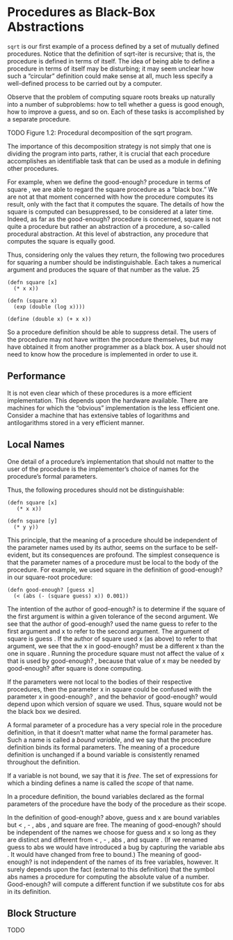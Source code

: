# Procedures as Black-Box Abstractions
`sqrt` is our first example of a process defined by a set of
mutually defined procedures. Notice that the definition of
sqrt-iter is recursive; that is, the procedure is defined in
terms of itself. The idea of being able to define a procedure
in terms of itself may be disturbing; it may seem unclear
how such a “circular” definition could make sense at all,
much less specify a well-defined process to be carried out
by a computer.

Observe that the problem of computing square roots
breaks up naturally into a number of subproblems: how
to tell whether a guess is good enough, how to improve
a guess, and so on. Each of these tasks is accomplished by a separate procedure.

TODO Figure 1.2: Procedural decomposition of the sqrt program.

The importance of this decomposition strategy is not simply
that one is dividing the program into parts, rather, it is crucial that each procedure accomplishes
an identifiable task that can be used as a module in defining
other procedures.

For example, when we define the
good-enough? procedure in terms of square , we are able
to regard the square procedure as a “black box.” We are
not at that moment concerned with how the procedure
computes its result, only with the fact that it computes the
square. The details of how the square is computed can besuppressed, to be considered at a later time. Indeed, as far
as the good-enough? procedure is concerned, square is not
quite a procedure but rather an abstraction of a procedure,
a so-called procedural abstraction. At this level of abstraction, any procedure that computes the square is equally
good.

Thus, considering only the values they return, the following
two procedures for squaring a number should be
indistinguishable. Each takes a numerical argument and
produces the square of that number as the value. 25

```
(defn square [x]
  (* x x))
```

```
(defn (square x)
  (exp (double (log x))))

(define (double x) (+ x x))
```

So a procedure definition should be able to suppress detail.
The users of the procedure may not have written the
procedure themselves, but may have obtained it from another
programmer as a black box. A user should not need
to know how the procedure is implemented in order to use
it.

## Performance
It is not even clear which of these procedures is a more efficient
implementation. This depends upon the hardware available.
There are machines for which the “obvious” implementation is
the less efficient one. Consider a machine that has extensive tables
of logarithms and antilogarithms stored in a very efficient
manner.

## Local Names
One detail of a procedure’s implementation that should
not matter to the user of the procedure is the implementer’s
choice of names for the procedure’s formal
parameters.

Thus, the following procedures should not be
distinguishable:

```
(defn square [x]
   (* x x))
```

```
(defn square [y]
  (* y y))
```

This principle, that the meaning of a procedure should be
independent of the parameter names used by its author,
seems on the surface to be self-evident, but its consequences
are profound. The simplest consequence is that
the parameter names of a procedure must be local to the
body of the procedure. For example, we used square in the
definition of good-enough? in our square-root procedure:

```
(defn good-enough? [guess x]
  (< (abs (- (square guess) x)) 0.001))
```

The intention of the author of good-enough? is to determine
if the square of the first argument is within a given
tolerance of the second argument. We see that the author
of good-enough? used the name guess to refer to the first
argument and x to refer to the second argument. The argument
of square is guess . If the author of square used
x (as above) to refer to that argument, we see that the x in
good-enough? must be a different x than the one in square .
Running the procedure square must not affect the value of x that is used by good-enough? , because that value of x may
be needed by good-enough? after square is done computing.

If the parameters were not local to the bodies of their respective
procedures, then the parameter x in square could
be confused with the parameter x in good-enough? , and
the behavior of good-enough? would depend upon which
version of square we used. Thus, square would not be the
black box we desired.

A formal parameter of a procedure has a very special role
in the procedure definition, in that it doesn’t matter what
name the formal parameter has. Such a name is called a
*bound variable*, and we say that the procedure definition
binds its formal parameters. The meaning of a procedure
definition is unchanged if a bound variable is consistently
renamed throughout the definition.

If a variable is not bound, we say that it is *free*. The set of expressions for
which a binding defines a name is called the *scope* of that
name.

In a procedure definition, the bound variables declared
as the formal parameters of the procedure have the
body of the procedure as their scope.

In the definition of good-enough? above, guess and x are
bound variables but < , - , abs , and square are free. The
meaning of good-enough? should be independent of the
names we choose for guess and x so long as they are distinct
and different from < , - , abs , and square . (If we renamed
guess to abs we would have introduced a bug by
capturing the variable abs . It would have changed from
free to bound.) The meaning of good-enough? is not independent
of the names of its free variables, however. It
surely depends upon the fact (external to this definition)
that the symbol abs names a procedure for computing the
absolute value of a number. Good-enough? will compute a
different function if we substitute cos for abs in its definition.

## Block Structure

TODO
